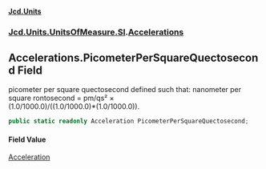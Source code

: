 #### [Jcd.Units](index.md 'index')
### [Jcd.Units.UnitsOfMeasure.SI](Jcd.Units.UnitsOfMeasure.SI.md 'Jcd.Units.UnitsOfMeasure.SI').[Accelerations](Accelerations.md 'Jcd.Units.UnitsOfMeasure.SI.Accelerations')

## Accelerations.PicometerPerSquareQuectosecond Field

picometer per square quectosecond defined such that: nanometer per square rontosecond = pm/qs² ×  
(1.0/1000.0)/((1.0/1000.0)*(1.0/1000.0)).

```csharp
public static readonly Acceleration PicometerPerSquareQuectosecond;
```

#### Field Value
[Acceleration](Acceleration.md 'Jcd.Units.UnitTypes.Acceleration')